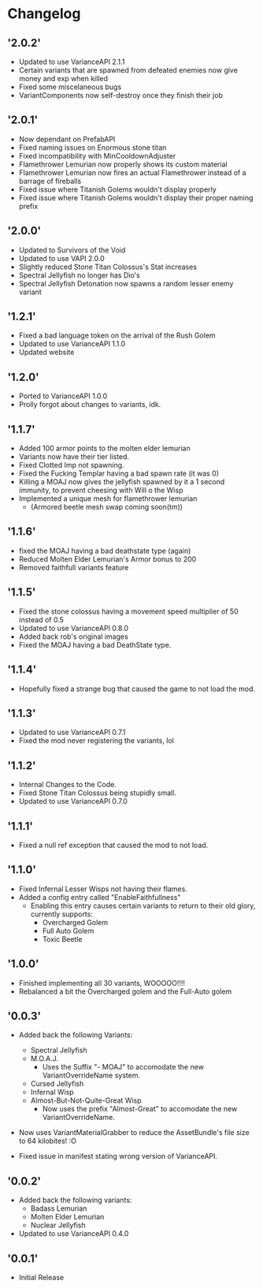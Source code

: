 # Changelog

## '2.0.2'
* Updated to use VarianceAPI 2.1.1
* Certain variants that are spawned from defeated enemies now give money and exp when killed
* Fixed some miscelaneous bugs
* VariantComponents now self-destroy once they finish their job

## '2.0.1'
* Now dependant on PrefabAPI
* Fixed naming issues on Enormous stone titan
* Fixed incompatibility with MinCooldownAdjuster
* Flamethrower Lemurian now properly shows its custom material
* Flamethrower Lemurian now fires an actual Flamethrower instead of a barrage of fireballs
* Fixed issue where Titanish Golems wouldn't display properly
* Fixed issue where Titanish Golems wouldn't display their proper naming prefix

## '2.0.0'
* Updated to Survivors of the Void
* Updated to use VAPI 2.0.0
* Slightly reduced Stone Titan Colossus's Stat increases
* Spectral Jellyfish no longer has Dio's
* Spectral Jellyfish Detonation now spawns a random lesser enemy variant

## '1.2.1'
- Fixed a bad language token on the arrival of the Rush Golem
- Updated to use VarianceAPI 1.1.0
- Updated website

## '1.2.0'
- Ported to VarianceAPI 1.0.0
- Prolly forgot about changes to variants, idk.

## '1.1.7'
- Added 100 armor points to the molten elder lemurian
- Variants now have their tier listed.
- Fixed Clotted Imp not spawning.
- Fixed the Fucking Templar having a bad spawn rate (it was 0)
- Killing a MOAJ now gives the jellyfish spawned by it a 1 second immunity, to prevent cheesing with Will o the Wisp
- Implemented a unique mesh for flamethrower lemurian
    - (Armored beetle mesh swap coming soon(tm))

## '1.1.6'
- fixed the MOAJ having a bad deathstate type (again)
- Reduced Molten Elder Lemurian's Armor bonus to 200
- Removed faithfull variants feature

## '1.1.5'
- Fixed the stone colossus having a movement speed multiplier of 50 instead of 0.5
- Updated to use VarianceAPI 0.8.0
- Added back rob's original images
- Fixed the MOAJ having a bad DeathState type.

## '1.1.4'
- Hopefully fixed a strange bug that caused the game to not load the mod.

## '1.1.3'
- Updated to use VarianceAPI 0.7.1
- Fixed the mod never registering the variants, lol

## '1.1.2'
- Internal Changes to the Code.
- Fixed Stone Titan Colossus being stupidly small.
- Updated to use VarianceAPI 0.7.0

## '1.1.1'
- Fixed a null ref exception that caused the mod to not load.

## '1.1.0'
- Fixed Infernal Lesser Wisps not having their flames.
- Added a config entry called "EnableFaithfullness"
    * Enabling this entry causes certain variants to return to their old glory, currently supports:
        - Overcharged Golem
        - Full Auto Golem
        - Toxic Beetle

## '1.0.0'
- Finished implementing all 30 variants, WOOOOO!!!!
- Rebalanced a bit the Overcharged golem and the Full-Auto golem

## '0.0.3'
- Added back the following Variants:
	* Spectral Jellyfish
	* M.O.A.J.
		- Uses the Suffix "- MOAJ" to accomodate the new VariantOverrideName system.
	* Cursed Jellyfish
	* Infernal Wisp
	* Almost-But-Not-Quite-Great Wisp
		- Now uses the prefix "Almost-Great" to accomodate the new VariantOverrideName.

- Now uses VariantMaterialGrabber to reduce the AssetBundle's file size to 64 kilobites! :O
- Fixed issue in manifest stating wrong version of VarianceAPI.

## '0.0.2'
- Added back the following variants:
	* Badass Lemurian
	* Molten Elder Lemurian
	* Nuclear Jellyfish
- Updated to use VarianceAPI 0.4.0

## '0.0.1'
- Initial Release